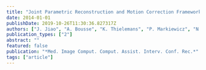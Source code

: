 ```yaml
---
title: "Joint Parametric Reconstruction and Motion Correction Framework for Dynamic PET Data"
date: 2014-01-01
publishDate: 2019-10-26T11:30:36.827317Z
authors: ["J. Jiao", "A. Bousse", "K. Thielemans", "P. Markiewicz", "N. Burgos", "D. Atkinson", "S. Arridge", "B. F. Hutton", "S. Ourselin"]
publication_types: ["2"]
abstract: ""
featured: false
publication: "*Med. Image Comput. Comput. Assist. Interv. Conf. Rec.*"
tags: ["article"]
---
```


